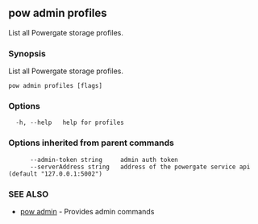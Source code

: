 ## pow admin profiles

List all Powergate storage profiles.

### Synopsis

List all Powergate storage profiles.

```
pow admin profiles [flags]
```

### Options

```
  -h, --help   help for profiles
```

### Options inherited from parent commands

```
      --admin-token string     admin auth token
      --serverAddress string   address of the powergate service api (default "127.0.0.1:5002")
```

### SEE ALSO

* [pow admin](pow_admin.md)	 - Provides admin commands

